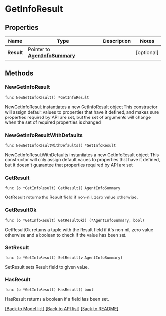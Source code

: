 # GetInfoResult

## Properties

Name | Type | Description | Notes
------------ | ------------- | ------------- | -------------
**Result** | Pointer to [**AgentInfoSummary**](AgentInfoSummary.md) |  | [optional] 

## Methods

### NewGetInfoResult

`func NewGetInfoResult() *GetInfoResult`

NewGetInfoResult instantiates a new GetInfoResult object
This constructor will assign default values to properties that have it defined,
and makes sure properties required by API are set, but the set of arguments
will change when the set of required properties is changed

### NewGetInfoResultWithDefaults

`func NewGetInfoResultWithDefaults() *GetInfoResult`

NewGetInfoResultWithDefaults instantiates a new GetInfoResult object
This constructor will only assign default values to properties that have it defined,
but it doesn't guarantee that properties required by API are set

### GetResult

`func (o *GetInfoResult) GetResult() AgentInfoSummary`

GetResult returns the Result field if non-nil, zero value otherwise.

### GetResultOk

`func (o *GetInfoResult) GetResultOk() (*AgentInfoSummary, bool)`

GetResultOk returns a tuple with the Result field if it's non-nil, zero value otherwise
and a boolean to check if the value has been set.

### SetResult

`func (o *GetInfoResult) SetResult(v AgentInfoSummary)`

SetResult sets Result field to given value.

### HasResult

`func (o *GetInfoResult) HasResult() bool`

HasResult returns a boolean if a field has been set.


[[Back to Model list]](../README.md#documentation-for-models) [[Back to API list]](../README.md#documentation-for-api-endpoints) [[Back to README]](../README.md)


